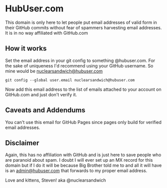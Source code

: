 HubUser.com
===========

This domain is only here to let people put email addresses of valid form in
their GitHub commits without fear of spammers harvesting email addresses. It is
in no way affiliated with GitHub.com

How it works
------------

Set the email address in your git config to something @hubuser.com. For the sake
of uniqueness I'd recommend using your GitHub username. So mine would be
nuclearsandwich@hubuser.com

    git config --global user.email nuclearsandwich@hubuser.com

Now add this email address to the list of emails attached to your account on
GitHub.com and just don't verify it.

Caveats and Addendums
---------------------

You can't use this email for GitHub Pages since pages only build for verified
email addresses.

Disclaimer
----------

Again, this has no affiliation with GitHub and is just here to save people who
are paranoid about spam. I doubt I will ever set up an MX record for this
domain but if I do it will be because Big Brother told me to and all it will
have is an admin@hubuser.com that forwards to my proper email address.


Love and kittens,
Steven! aka @nuclearsandwich
